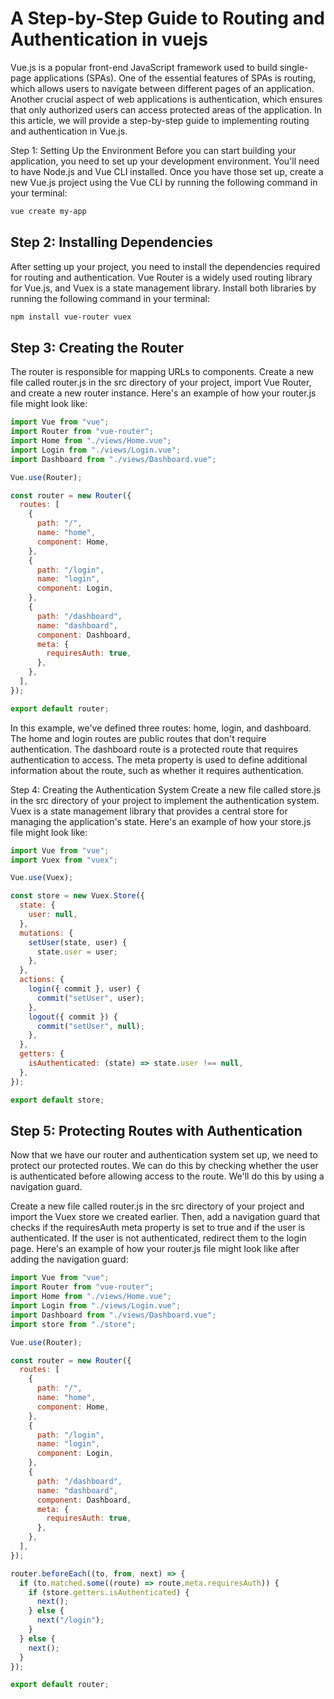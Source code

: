 # A Step-by-Step Guide to Routing and Authentication in vuejs

Vue.js is a popular front-end JavaScript framework used to build single-page applications (SPAs). One of the essential features of SPAs is routing, which allows users to navigate between different pages of an application. Another crucial aspect of web applications is authentication, which ensures that only authorized users can access protected areas of the application. In this article, we will provide a step-by-step guide to implementing routing and authentication in Vue.js.

Step 1: Setting Up the Environment
Before you can start building your application, you need to set up your development environment. You'll need to have Node.js and Vue CLI installed. Once you have those set up, create a new Vue.js project using the Vue CLI by running the following command in your terminal:

```sh
vue create my-app
```

## Step 2: Installing Dependencies

After setting up your project, you need to install the dependencies required for routing and authentication. Vue Router is a widely used routing library for Vue.js, and Vuex is a state management library. Install both libraries by running the following command in your terminal:

```sh
npm install vue-router vuex
```

## Step 3: Creating the Router

The router is responsible for mapping URLs to components. Create a new file called router.js in the src directory of your project, import Vue Router, and create a new router instance. Here's an example of how your router.js file might look like:

```js
import Vue from "vue";
import Router from "vue-router";
import Home from "./views/Home.vue";
import Login from "./views/Login.vue";
import Dashboard from "./views/Dashboard.vue";

Vue.use(Router);

const router = new Router({
  routes: [
    {
      path: "/",
      name: "home",
      component: Home,
    },
    {
      path: "/login",
      name: "login",
      component: Login,
    },
    {
      path: "/dashboard",
      name: "dashboard",
      component: Dashboard,
      meta: {
        requiresAuth: true,
      },
    },
  ],
});

export default router;
```

In this example, we've defined three routes: home, login, and dashboard. The home and login routes are public routes that don't require authentication. The dashboard route is a protected route that requires authentication to access. The meta property is used to define additional information about the route, such as whether it requires authentication.

Step 4: Creating the Authentication System
Create a new file called store.js in the src directory of your project to implement the authentication system. Vuex is a state management library that provides a central store for managing the application's state. Here's an example of how your store.js file might look like:

```js
import Vue from "vue";
import Vuex from "vuex";

Vue.use(Vuex);

const store = new Vuex.Store({
  state: {
    user: null,
  },
  mutations: {
    setUser(state, user) {
      state.user = user;
    },
  },
  actions: {
    login({ commit }, user) {
      commit("setUser", user);
    },
    logout({ commit }) {
      commit("setUser", null);
    },
  },
  getters: {
    isAuthenticated: (state) => state.user !== null,
  },
});

export default store;
```

## Step 5: Protecting Routes with Authentication

Now that we have our router and authentication system set up, we need to protect our protected routes. We can do this by checking whether the user is authenticated before allowing access to the route. We'll do this by using a navigation guard.

Create a new file called router.js in the src directory of your project and import the Vuex store we created earlier. Then, add a navigation guard that checks if the requiresAuth meta property is set to true and if the user is authenticated. If the user is not authenticated, redirect them to the login page. Here's an example of how your router.js file might look like after adding the navigation guard:

```js
import Vue from "vue";
import Router from "vue-router";
import Home from "./views/Home.vue";
import Login from "./views/Login.vue";
import Dashboard from "./views/Dashboard.vue";
import store from "./store";

Vue.use(Router);

const router = new Router({
  routes: [
    {
      path: "/",
      name: "home",
      component: Home,
    },
    {
      path: "/login",
      name: "login",
      component: Login,
    },
    {
      path: "/dashboard",
      name: "dashboard",
      component: Dashboard,
      meta: {
        requiresAuth: true,
      },
    },
  ],
});

router.beforeEach((to, from, next) => {
  if (to.matched.some((route) => route.meta.requiresAuth)) {
    if (store.getters.isAuthenticated) {
      next();
    } else {
      next("/login");
    }
  } else {
    next();
  }
});

export default router;
```
